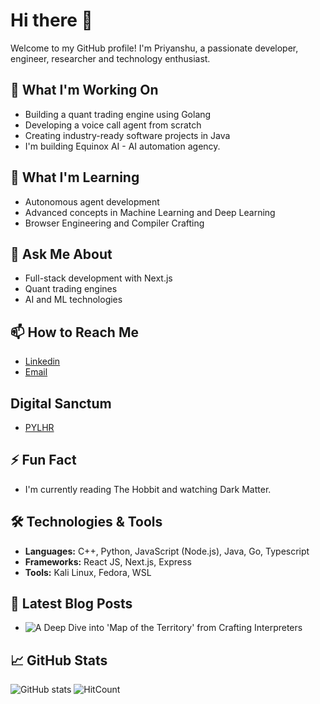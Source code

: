 # Hi there 👋

Welcome to my GitHub profile! I'm Priyanshu, a passionate developer, engineer, researcher and technology enthusiast.

## 🔭 What I'm Working On

- Building a quant trading engine using Golang
- Developing a voice call agent from scratch
- Creating industry-ready software projects in Java
- I'm building Equinox AI - AI automation agency.

## 🌱 What I'm Learning

- Autonomous agent development
- Advanced concepts in Machine Learning and Deep Learning
- Browser Engineering and Compiler Crafting

## 💬 Ask Me About

- Full-stack development with Next.js
- Quant trading engines
- AI and ML technologies

## 📫 How to Reach Me

- [Linkedin](https://www.linkedin.com/in/pylhr)
- [Email](mailto:priyanshulohar1@.com)

## Digital Sanctum
- [PYLHR](https://pylhr.vercel.app)

## ⚡ Fun Fact

- I'm currently reading The Hobbit and watching Dark Matter.

## 🛠 Technologies & Tools

- **Languages:** C++, Python, JavaScript (Node.js), Java, Go, Typescript
- **Frameworks:** React JS, Next.js, Express
- **Tools:** Kali Linux, Fedora, WSL

## 📝 Latest Blog Posts

<!-- BLOG-POST-LIST:START -->
- ![A Deep Dive into 'Map of the Territory' from Crafting Interpreters](https://www.linkedin.com/pulse/exploring-foundations-deep-dive-map-territory-from-crafting-lohar-ntj6c)
<!-- BLOG-POST-LIST:END -->

## 📈 GitHub Stats

![GitHub stats](https://github-readme-stats.vercel.app/api?username=pylhr&show_icons=true&theme=radical)
![HitCount](https://visitor-badge.laobi.icu/badge?page_id=pylhr/pylhr.svg)
